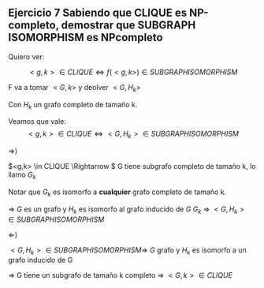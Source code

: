 ## Ejercicio 7 Sabiendo que CLIQUE es NP-completo, demostrar que SUBGRAPH ISOMORPHISM es NPcompleto

Quiero ver:

$$<g,k> \in CLIQUE \iff f(<g,k>) \in SUBGRAPHISOMORPHISM$$

F va a tomar $<G,k>$ y deolver $<G,H_k>$

Con $H_k$ un grafo completo de tamaño k.

Veamos que vale: $$<g,k> \in CLIQUE \iff <G,H_k> \in SUBGRAPHISOMORPHISM$$

$\Rightarrow$)

$<g,k> \in CLIQUE \Rightarrow $ G tiene subgrafo completo de tamaño k, lo llamo $G_k$

Notar que $G_k$ es isomorfo a **cualquier** grafo completo de tamaño k.

$\Rightarrow$ $G$ es un grafo y $H_k$ es isomorfo al grafo inducido de $G$ $G_k$ $\Rightarrow$
$<G,H_k> \in  SUBGRAPHISOMORPHISM$

$\Leftarrow$)

$<G,H_k> \in SUBGRAPHISOMORPHISM \Rightarrow$ $G$ grafo y $H_k$ es isomorfo a un grafo inducido de G

$\Rightarrow$ G tiene un subgrafo de tamaño k completo $\Rightarrow$ $<G,k> \in CLIQUE$
